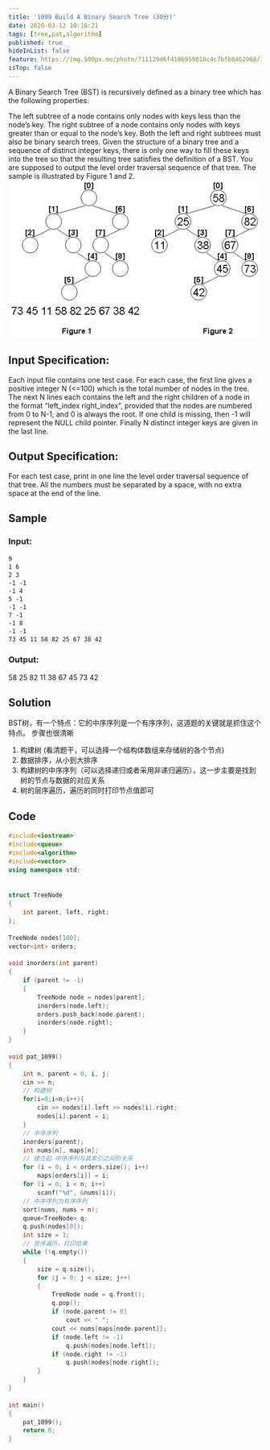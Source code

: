 ```yaml
---
title: '1099 Build A Binary Search Tree (30分)'
date: 2020-03-12 10:16:21
tags: [tree,pat,algorithm]
published: true
hideInList: false
feature: https://img.500px.me/photo/711129d6f418b959018c4c7bfb8462968/1ac4cfa0024a487581be1981fbf08c5b.jpg!p5
isTop: false
---
```

A Binary Search Tree (BST) is recursively defined as a binary tree which has the following properties:

The left subtree of a node contains only nodes with keys less than the node’s key.
The right subtree of a node contains only nodes with keys greater than or equal to the node’s key.
Both the left and right subtrees must also be binary search trees.
Given the structure of a binary tree and a sequence of distinct integer keys, there is only one way to fill these keys into the tree so that the resulting tree satisfies the definition of a BST. You are supposed to output the level order traversal sequence of that tree. The sample is illustrated by Figure 1 and 2.
![](https://raw.githubusercontent.com/hsjfans/git_resource/master/img/20200312101859.png)

##  Input Specification:

Each input file contains one test case. For each case, the first line gives a positive integer N (<=100) which is the total number of nodes in the tree. The next N lines each contains the left and the right children of a node in the format “left_index right_index”, provided that the nodes are numbered from 0 to N-1, and 0 is always the root. If one child is missing, then -1 will represent the NULL child pointer. Finally N distinct integer keys are given in the last line.

## Output Specification:

For each test case, print in one line the level order traversal sequence of that tree. All the numbers must be separated by a space, with no extra space at the end of the line.

## Sample 
### Input:
```
9
1 6
2 3
-1 -1
-1 4
5 -1
-1 -1
7 -1
-1 8
-1 -1
73 45 11 58 82 25 67 38 42
```
### Output:
58 25 82 11 38 67 45 73 42


## Solution

BST树，有一个特点：它的中序序列是一个有序序列，这道题的关键就是抓住这个特点。
步骤也很清晰

1. 构建树 (看清题干，可以选择一个结构体数组来存储树的各个节点)
2. 数据排序，从小到大排序
3. 构建树的中序序列（可以选择递归或者采用非递归遍历），这一步主要是找到树的节点与数据的对应关系
4. 树的层序遍历，遍历的同时打印节点值即可

## Code

```c++
#include<iostream>
#include<queue>
#include<algorithm>
#include<vector>
using namespace std;


struct TreeNode
{
    int parent, left, right;
};

TreeNode nodes[100];
vector<int> orders;

void inorders(int parent)
{
    if (parent != -1)
    {
        TreeNode node = nodes[parent];
        inorders(node.left);
        orders.push_back(node.parent);
        inorders(node.right);
    }
}

void pat_1099()
{
    int n, parent = 0, i, j;
    cin >> n;
    // 构建树
    for(i=0;i<n;i++){
        cin >> nodes[i].left >> nodes[i].right;
        nodes[i].parent = i;
    }
    // 中序序列
    inorders(parent);
    int nums[n], maps[n];
    // 建立起 中序序列与其索引之间的关系
    for (i = 0; i < orders.size(); i++)
        maps[orders[i]] = i;
    for (i = 0; i < n; i++)
        scanf("%d", &nums[i]);
    // 中序序列为有序序列
    sort(nums, nums + n);
    queue<TreeNode> q;
    q.push(nodes[0]);
    int size = 1;
    // 层序遍历，打印结果
    while (!q.empty())
    {
        size = q.size();
        for (j = 0; j < size; j++)
        {
            TreeNode node = q.front();
            q.pop();
            if (node.parent != 0)
                cout << " ";
            cout << nums[maps[node.parent]];
            if (node.left != -1)
                q.push(nodes[node.left]);
            if (node.right != -1)
                q.push(nodes[node.right]);
        }
    }
}

int main()
{
    pat_1099();
    return 0;
}


```